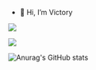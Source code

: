 - 👋 Hi, I’m Victory
<p><img src="https://img.shields.io/badge/Django-F7DF1E?style=flat-square&logo=Django&logoColor=black"/></a></p>
<p><img src="https://img.shields.io/badge/Django-F7DF1E?style=flat-square&logo=Django&logoColor=#092E20"/></a></p>
<!---
apollo058/apollo058 is a ✨ special ✨ repository because its `README.md` (this file) appears on your GitHub profile.
You can click the Preview link to take a look at your changes.
--->

![Anurag's GitHub stats](https://github-readme-stats.vercel.app/api?username=apollo058&show_icons=true&theme=radical)
